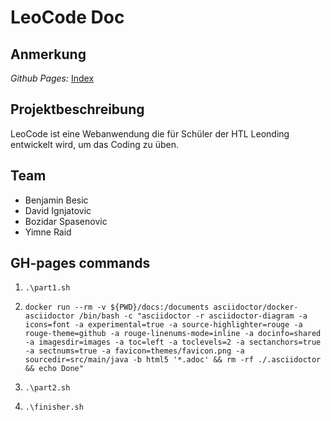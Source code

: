 # LeoCode Doc 

## Anmerkung 

*Github Pages:*
[Index](https://htl-leonding-project.github.io/leo-code)


## Projektbeschreibung

LeoCode ist eine Webanwendung die für Schüler der HTL Leonding entwickelt wird, um das Coding zu üben.

## Team

* Benjamin Besic
* David Ignjatovic
* Bozidar Spasenovic
* Yimne Raid

## GH-pages commands

1. ```.\part1.sh```

2. ``docker run --rm -v ${PWD}/docs:/documents asciidoctor/docker-asciidoctor /bin/bash -c "asciidoctor -r asciidoctor-diagram -a icons=font -a experimental=true -a source-highlighter=rouge -a rouge-theme=github -a rouge-linenums-mode=inline -a docinfo=shared -a imagesdir=images -a toc=left -a toclevels=2 -a sectanchors=true -a sectnums=true -a favicon=themes/favicon.png -a sourcedir=src/main/java -b html5 '*.adoc' && rm -rf ./.asciidoctor && echo Done"``

3. ```.\part2.sh```

4. ``.\finisher.sh``
